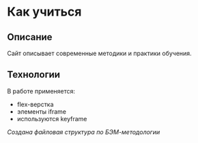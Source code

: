 # Как учиться

## **Описание**
Сайт описывает современные методики и практики обучения.

## **Технологии**
В работе применяется:
* flex-верстка
* элементы iframe
* используются keyframe

*Создана файловая структура по БЭМ-методологии*
